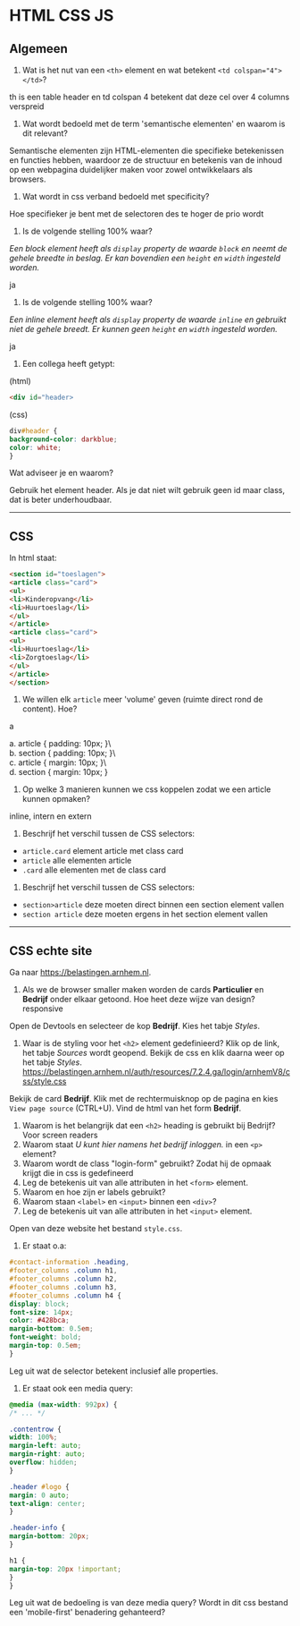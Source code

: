 # HTML CSS JS

## Algemeen

1. Wat is het nut van een `<th>` element en wat betekent `<td colspan="4"></td>`?

 th is een table header en td colspan 4 betekent dat deze cel over 4 columns verspreid
 
1. Wat wordt bedoeld met de term 'semantische elementen' en waarom is dit relevant?

Semantische elementen zijn HTML-elementen die specifieke betekenissen en functies hebben, waardoor ze de structuur en betekenis van de inhoud op een webpagina duidelijker maken voor zowel ontwikkelaars als browsers.


1. Wat wordt in css verband bedoeld met specificity?

Hoe specifieker je bent met de selectoren des te hoger de prio wordt

1. Is de volgende stelling 100% waar?

_Een block element heeft als `display` property de waarde `block` en neemt de gehele breedte in beslag. Er kan bovendien een `height` en `width` ingesteld worden._

ja

1. Is de volgende stelling 100% waar?

_Een inline element heeft als `display` property de waarde `inline` en gebruikt niet de gehele breedt. Er kunnen geen `height` en `width` ingesteld worden._

ja
1. Een collega heeft getypt:

(html)

```html  
<div id="header>  
```

(css)

```css  
div#header {  
background-color: darkblue;  
color: white;  
}  
```

Wat adviseer je en waarom?

Gebruik het element header. Als je dat niet wilt gebruik geen id maar class, dat is beter underhoudbaar. 

---

## CSS

In html staat:

```html  
<section id="toeslagen">  
<article class="card">  
<ul>  
<li>Kinderopvang</li>  
<li>Huurtoeslag</li>  
</ul>  
</article>  
<article class="card">  
<ul>  
<li>Huurtoeslag</li>  
<li>Zorgtoeslag</li>  
</ul>  
</article>  
</section>  
```

1. We willen elk `article` meer 'volume' geven (ruimte direct rond de content). Hoe?

a

a. article { padding: 10px; }\  
b. section { padding: 10px; }\  
c. article { margin: 10px; }\  
d. section { margin: 10px; }

1. Op welke 3 manieren kunnen we css koppelen zodat we een article kunnen opmaken?

inline, intern en extern

1. Beschrijf het verschil tussen de CSS selectors:

- `article.card`  element article met class card
- `article`   alle elementen article
- `.card` alle elementen met de class card

1. Beschrijf het verschil tussen de CSS selectors:

- `section>article`  deze moeten direct binnen een section element vallen
- `section article` deze moeten ergens in het section element vallen

---

## CSS echte site

Ga naar <https://belastingen.arnhem.nl>.

1. Als we de browser smaller maken worden de cards **Particulier** en **Bedrijf** onder elkaar getoond. Hoe heet deze wijze van design?
responsive

Open de Devtools en selecteer de kop **Bedrijf**. Kies het tabje _Styles_.

1. Waar is de styling voor het `<h2>` element gedefinieerd? Klik op de link, het tabje _Sources_ wordt geopend. Bekijk de css en klik daarna weer op het tabje _Styles_.
https://belastingen.arnhem.nl/auth/resources/7.2.4.ga/login/arnhemV8/css/style.css

Bekijk de card **Bedrijf**. Klik met de rechtermuisknop op de pagina en kies `View page source` (CTRL+U). Vind de html van het form **Bedrijf**.

1. Waarom is het belangrijk dat een `<h2>` heading is gebruikt bij Bedrijf?  Voor screen readers
1. Waarom staat _U kunt hier namens het bedrijf inloggen._ in een `<p>` element?  
1. Waarom wordt de class "login-form" gebruikt?  Zodat hij de opmaak krijgt die in css is gedefineerd
1. Leg de betekenis uit van alle attributen in het `<form>` element.  
1. Waarom en hoe zijn er labels gebruikt?  
1. Waarom staan `<label>` en `<input>` binnen een `<div>`?  
1. Leg de betekenis uit van alle attributen in het `<input>` element.

Open van deze website het bestand `style.css`.

1. Er staat o.a:

```css  
#contact-information .heading,  
#footer_columns .column h1,  
#footer_columns .column h2,  
#footer_columns .column h3,  
#footer_columns .column h4 {  
display: block;  
font-size: 14px;  
color: #428bca;  
margin-bottom: 0.5em;  
font-weight: bold;  
margin-top: 0.5em;  
}  
```

Leg uit wat de selector betekent inclusief alle properties.

1. Er staat ook een media query:

```css  
@media (max-width: 992px) {  
/* ... */

.contentrow {  
width: 100%;  
margin-left: auto;  
margin-right: auto;  
overflow: hidden;  
}

.header #logo {  
margin: 0 auto;  
text-align: center;  
}

.header-info {  
margin-bottom: 20px;  
}

h1 {  
margin-top: 20px !important;  
}  
}  
```

Leg uit wat de bedoeling is van deze media query? Wordt in dit css bestand een 'mobile-first' benadering gehanteerd?